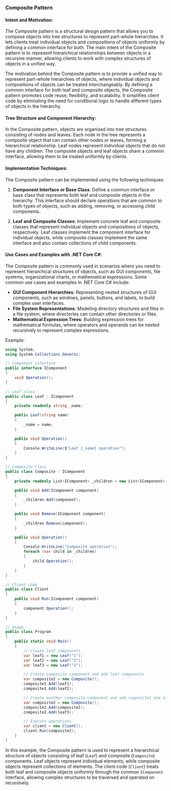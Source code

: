 ### Composite Pattern

#### Intent and Motivation:
The Composite pattern is a structural design pattern that allows you to compose objects into tree structures to represent part-whole hierarchies. It lets clients treat individual objects and compositions of objects uniformly by defining a common interface for both. The main intent of the Composite pattern is to represent hierarchical relationships between objects in a recursive manner, allowing clients to work with complex structures of objects in a unified way.

The motivation behind the Composite pattern is to provide a unified way to represent part-whole hierarchies of objects, where individual objects and compositions of objects can be treated interchangeably. By defining a common interface for both leaf and composite objects, the Composite pattern promotes code reuse, flexibility, and scalability. It simplifies client code by eliminating the need for conditional logic to handle different types of objects in the hierarchy.

#### Tree Structure and Component Hierarchy:
In the Composite pattern, objects are organized into tree structures consisting of nodes and leaves. Each node in the tree represents a composite object that can contain other nodes or leaves, forming a hierarchical relationship. Leaf nodes represent individual objects that do not have any children. The composite objects and leaf objects share a common interface, allowing them to be treated uniformly by clients.

#### Implementation Techniques:
The Composite pattern can be implemented using the following techniques:

1. **Component Interface or Base Class**: Define a common interface or base class that represents both leaf and composite objects in the hierarchy. This interface should declare operations that are common to both types of objects, such as adding, removing, or accessing child components.

2. **Leaf and Composite Classes**: Implement concrete leaf and composite classes that represent individual objects and compositions of objects, respectively. Leaf classes implement the component interface for individual objects, while composite classes implement the same interface and also contain collections of child components.

#### Use Cases and Examples with .NET Core C#:
The Composite pattern is commonly used in scenarios where you need to represent hierarchical structures of objects, such as GUI components, file systems, organizational charts, or mathematical expressions. Some common use cases and examples in .NET Core C# include:

- **GUI Component Hierarchies**: Representing nested structures of GUI components, such as windows, panels, buttons, and labels, to build complex user interfaces.
- **File System Representations**: Modeling directory structures and files in a file system, where directories can contain other directories or files.
- **Mathematical Expression Trees**: Building expression trees for mathematical formulas, where operators and operands can be nested recursively to represent complex expressions.

Example:
```csharp
using System;
using System.Collections.Generic;

// Component interface
public interface IComponent
{
    void Operation();
}

// Leaf class
public class Leaf : IComponent
{
    private readonly string _name;

    public Leaf(string name)
    {
        _name = name;
    }

    public void Operation()
    {
        Console.WriteLine($"Leaf {_name} operation");
    }
}

// Composite class
public class Composite : IComponent
{
    private readonly List<IComponent> _children = new List<IComponent>();

    public void Add(IComponent component)
    {
        _children.Add(component);
    }

    public void Remove(IComponent component)
    {
        _children.Remove(component);
    }

    public void Operation()
    {
        Console.WriteLine("Composite operation");
        foreach (var child in _children)
        {
            child.Operation();
        }
    }
}

// Client code
public class Client
{
    public void Run(IComponent component)
    {
        component.Operation();
    }
}

// Usage
public class Program
{
    public static void Main()
    {
        // Create leaf components
        var leaf1 = new Leaf("1");
        var leaf2 = new Leaf("2");
        var leaf3 = new Leaf("3");

        // Create composite component and add leaf components
        var composite1 = new Composite();
        composite1.Add(leaf1);
        composite1.Add(leaf2);

        // Create another composite component and add composite1 and leaf3
        var composite2 = new Composite();
        composite2.Add(composite1);
        composite2.Add(leaf3);

        // Execute operations
        var client = new Client();
        client.Run(composite2);
    }
}
```

In this example, the Composite pattern is used to represent a hierarchical structure of objects consisting of leaf (`Leaf`) and composite (`Composite`) components. Leaf objects represent individual elements, while composite objects represent collections of elements. The client code (`Client`) treats both leaf and composite objects uniformly through the common `IComponent` interface, allowing complex structures to be traversed and operated on recursively.